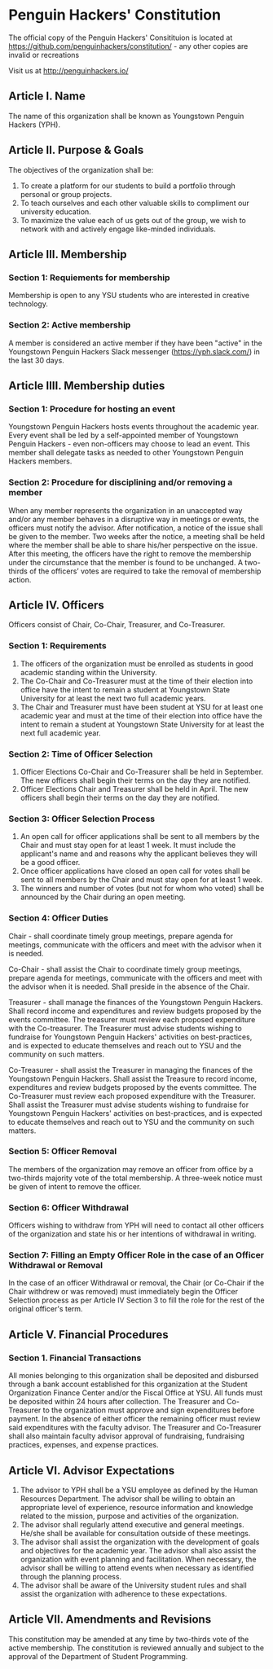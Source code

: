 # Penguin Hackers' Constitution

The official copy of the Penguin Hackers' Consitituion is located at https://github.com/penguinhackers/constitution/ - any other copies are invalid or recreations

Visit us at http://penguinhackers.io/

## Article I. Name

The name of this organization shall be known as Youngstown Penguin Hackers (YPH).

## Article II. Purpose & Goals

The objectives of the organization shall be:

1. To create a platform for our students to build a portfolio through personal or group projects. 
2. To teach ourselves and each other valuable skills to compliment our university education. 
3. To maximize the value each of us gets out of the group, we wish to network with and actively engage like-minded individuals. 

## Article III. Membership

### Section 1: Requiements for membership

Membership is open to any YSU students who are interested in creative technology.

### Section 2: Active membership

A member is considered an active member if they have been "active" in the Youngstown Penguin Hackers Slack messenger (https://yph.slack.com/) in the last 30 days.

## Article IIII. Membership duties

### Section 1: Procedure for hosting an event

Youngstown Penguin Hackers hosts events throughout the academic year. Every event shall be led by a self-appointed member of Youngstown Penguin Hackers - even non-officers may choose to lead an event. This member shall delegate tasks as needed to other Youngstown Penguin Hackers members.

### Section 2: Procedure for disciplining and/or removing a member

When any member represents the organization in an unaccepted way and/or any member behaves in a disruptive way in meetings or events, the officers must notify the advisor. After notification, a notice of the issue shall be given to the member. Two weeks after the notice, a meeting shall be held where the member shall be able to share his/her perspective on the issue. After this meeting, the officers have the right to remove the membership under the circumstance that the member is found to be unchanged. A two-thirds of the officers’ votes are required to take the removal of membership action.

## Article IV. Officers

Officers consist of Chair, Co-Chair, Treasurer, and Co-Treasurer.

### Section 1: Requirements

1. The officers of the organization must be enrolled as students in good academic standing within the University. 
2. The Co-Chair and Co-Treasurer must at the time of their election into office have the intent to remain a student at Youngstown State University for at least the next two full academic years. 
3. The Chair and Treasurer must have been student at YSU for at least one academic year and must at the time of their election into office have the intent to remain a student at Youngstown State University for at least the next full academic year. 

### Section 2: Time of Officer Selection

1. Officer Elections Co-Chair and Co-Treasurer shall be held in September. The new officers shall begin their terms on the day they are notified. 
2. Officer Elections Chair and Treasurer shall be held in April. The new officers shall begin their terms on the day they are notified.

### Section 3: Officer Selection Process

1. An open call for officer applications shall be sent to all members by the Chair and must stay open for at least 1 week. It must include the applicant's name and and reasons why the applicant believes they will be a good officer.
2. Once officer applications have closed an open call for votes shall be sent to all members by the Chair and must stay open for at least 1 week.
3. The winners and number of votes (but not for whom who voted) shall be announced by the Chair during an open meeting.

### Section 4: Officer Duties

Chair - shall coordinate timely group meetings, prepare agenda for meetings, communicate with the officers and meet with the advisor when it is needed.

Co-Chair - shall assist the Chair to coordinate timely group meetings, prepare agenda for meetings, communicate with the officers and meet with the advisor when it is needed. Shall preside in the absence of the Chair.

Treasurer - shall manage the finances of the Youngstown Penguin Hackers. Shall record income and expenditures and review budgets proposed by the events committee. The treasurer must review each proposed expenditure with the Co-treasurer. The Treasurer must advise students wishing to fundraise for Youngstown Penguin Hackers' activities on best-practices, and is expected to educate themselves and reach out to YSU and the community on such matters.

Co-Treasurer - shall assist the Treasurer in managing the finances of the Youngstown Penguin Hackers. Shall assist the Treasure to record income, expenditures and review budgets proposed by the events committee. The Co-Treasurer must review each proposed expenditure with the Treasurer. Shall assist the Treasurer must advise students wishing to fundraise for Youngstown Penguin Hackers' activities on best-practices, and is expected to educate themselves and reach out to YSU and the community on such matters.

### Section 5: Officer Removal

The members of the organization may remove an officer from office by a two-thirds majority vote of the total membership. A three-week notice must be given of intent to remove the officer.

### Section 6: Officer Withdrawal

Officers wishing to withdraw from YPH will need to contact all other officers of the organization and state his or her intentions of withdrawal in writing. 

### Section 7: Filling an Empty Officer Role in the case of an Officer Withdrawal or Removal

In the case of an officer Withdrawal or removal, the Chair (or Co-Chair if the Chair withdrew or was removed) must immediately begin the Officer Selection process as per Article IV Section 3 to fill the role for the rest of the original officer's term.

## Article V. Financial Procedures

### Section 1. Financial Transactions

All monies belonging to this organization shall be deposited and disbursed through a bank account established for this organization at the Student Organization Finance Center and/or the Fiscal Office at YSU. All funds must be deposited within 24 hours after collection. The Treasurer and Co-Treasurer to the organization must approve and sign expenditures before payment. In the absence of either officer the remaining officer must review said expenditures with the faculty advisor. The Treasurer and Co-Treasurer shall also maintain faculty advisor approval of fundraising, fundraising practices, expenses, and expense practices.

## Article VI. Advisor Expectations

1. The advisor to YPH shall be a YSU employee as defined by the Human Resources Department. The advisor shall be willing to obtain an appropriate level of experience, resource information and knowledge related to the mission, purpose and activities of the organization. 
2. The advisor shall regularly attend executive and general meetings. He/she shall be available for consultation outside of these meetings. 
3. The advisor shall assist the organization with the development of goals and objectives for the academic year. The advisor shall also assist the organization with event planning and facilitation. When necessary, the advisor shall be willing to attend events when necessary as identified through the planning process. 
4. The advisor shall be aware of the University student rules and shall assist the organization with adherence to these expectations. 

## Article VII. Amendments and Revisions

This constitution may be amended at any time by two-thirds vote of the active membership. The constitution is reviewed annually and subject to the approval of the Department of Student Programming.
